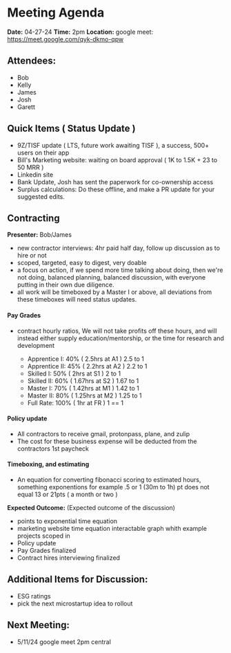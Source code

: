 # Meeting Agenda

**Date:**  04-27-24
**Time:**   2pm
**Location:**   google meet: https://meet.google.com/qyk-dkmo-qpw

## Attendees:   

- Bob
- Kelly
- James
- Josh
- Garett


## Quick Items ( Status Update )

- 9Z/TISF update ( LTS, future work awaiting TISF ), a success, 500+ users on their app
- Bill's Marketing website: waiting on board approval ( 1K to 1.5K + 23 to 50 MRR )
- Linkedin site
- Bank Update, Josh has sent the paperwork for co-ownership access
- Surplus calculations: Do these offline, and make a PR update for your suggested edits.

## Contracting

**Presenter:** Bob/James

- new contractor interviews: 4hr paid half day, follow up discussion as to hire or not
- scoped, targeted, easy to digest, very doable
- a focus on action, if we spend more time talking about doing, then we're not doing, balanced planning, balanced discussion, with everyone putting in their own due diligence.
- all work will be timeboxed by a Master I or above, all deviations from these timeboxes will need status updates.

#### Pay Grades 

- contract hourly ratios, We will not take profits off these hours, and will instead either supply education/mentorship, or the time for research and development 

    - Apprentice I: 40% ( 2.5hrs at A1 ) 2.5 to 1
    - Apprentice II: 45% ( 2.2hrs at A2 ) 2.2 to 1
    - Skilled I: 50% ( 2hrs at S1 ) 2 to 1
    - Skilled II: 60% ( 1.67hrs at S2 ) 1.67 to 1
    - Master I: 70% ( 1.42hrs at M1 ) 1.42 to 1
    - Master II: 80% ( 1.25hrs at M2 ) 1.25 to 1
    - Full Rate: 100% ( 1hr at FR ) 1 == 1

#### Policy update

- All contractors to receive gmail, protonpass, plane, and zulip
- The cost for these business expense will be deducted from the contractors 1st paycheck

#### Timeboxing, and estimating

- An equation for converting fibonacci scoring to estimated hours, something exponentions for example .5 or 1 (30m to 1h) pt does not equal 13 or 21pts ( a month or two )



**Expected Outcome:** (Expected outcome of the discussion)

- points to exponential time equation
- marketing website time equation interactable graph whith example projects scoped in
- Policy update
- Pay Grades finalized
- Contract hires interviewing finalized


## Additional Items for Discussion:

- ESG ratings
- pick the next microstartup idea to rollout

## Next Meeting:

- 5/11/24 google meet 2pm central
